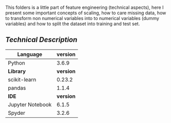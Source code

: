 This folders is a little part of feature engineering (technical aspects), here I present some important concepts of scaling, how to care missing data, how to transform non numerical variables into to numerical variables (dummy variables) and how to split the dataset into training and test set.

## *Technical Description*

| Language         	| version  	|
|------------------	|----------	|
| Python           	| 3.6.9    	|
| **Library**          	| **version** 	|
| scikit-learn     	| 0.23.2   	|
| pandas     	| 1.1.4   	|
| **IDE**             	| **version**  	|
| Jupyter Notebook 	| 6.1.5    	|
| Spyder           	| 3.2.6    	|
